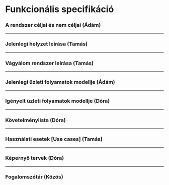 # Funkcionális specifikáció  


### A rendszer céljai és nem céljai (Ádám)


---


### Jelenlegi helyzet leírása (Tamás)


---


### Vágyálom rendszer leírása (Tamás)


---


### Jelenlegi üzleti folyamatok modellje (Ádám)


---


### Igényelt üzleti folyamatok modellje (Dóra)


---


### Követelménylista (Dóra)


---


### Használati esetek [Use cases] (Tamás)


---


### Képernyő tervek (Dóra)


---


### Fogalomszótár (Közös)


